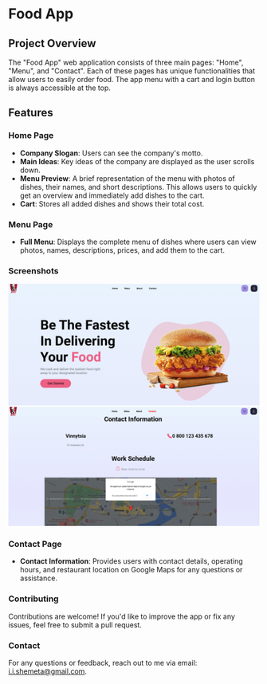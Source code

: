 # Food App

## Project Overview

The "Food App" web application consists of three main pages: "Home", "Menu", and "Contact". Each of these pages has unique functionalities that allow users to easily order food. The app menu with a cart and login button is always accessible at the top.

## Features

### Home Page

- **Company Slogan**: Users can see the company's motto.
- **Main Ideas**: Key ideas of the company are displayed as the user scrolls down.
- **Menu Preview**: A brief representation of the menu with photos of dishes, their names, and short descriptions. This allows users to quickly get an overview and immediately add dishes to the cart.
- **Cart**: Stores all added dishes and shows their total cost.

### Menu Page

- **Full Menu**: Displays the complete menu of dishes where users can view photos, names, descriptions, prices, and add them to the cart.

### Screenshots

![Screenshot 1](./src/Components/Images/1.png)
![Screenshot 2](./src/Components/Images/2.png)

### Contact Page

- **Contact Information**: Provides users with contact details, operating hours, and restaurant location on Google Maps for any questions or assistance.

### Contributing

Contributions are welcome! If you'd like to improve the app or fix any issues, feel free to submit a pull request.

### Contact

For any questions or feedback, reach out to me via email: i.i.shemeta@gmail.com.
